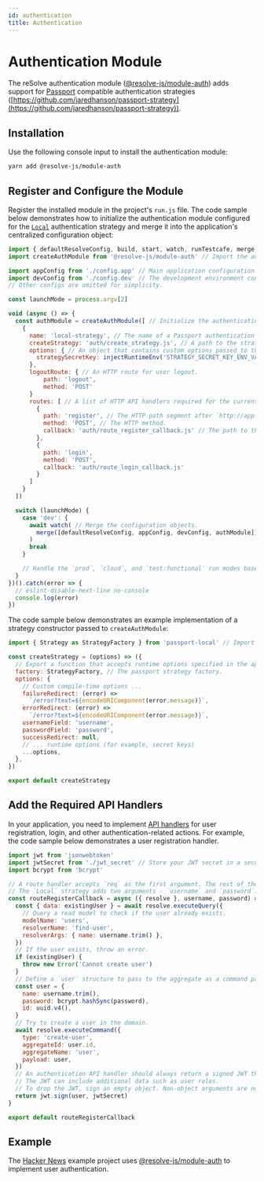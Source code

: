 ```yaml
---
id: authentication
title: Authentication
---
```


# Authentication Module

The reSolve authentication module ([@resolve-js/module-auth](https://www.npmjs.com/package/@resolve-js/module-auth)) adds support for [Passport](https://www.passportjs.org/) compatible authentication strategies ([https://github.com/jaredhanson/passport-strategy](https://github.com/jaredhanson/passport-strategy)).

## Installation

Use the following console input to install the authentication module:

```sh
yarn add @resolve-js/module-auth
```

## Register and Configure the Module

Register the installed module in the project's `run.js` file. The code sample below demonstrates how to initialize the authentication module configured for the [`Local`](https://www.passportjs.org/packages/passport-local/) authentication strategy and merge it into the application's centralized configuration object:

```js title="run.js"
import { defaultResolveConfig, build, start, watch, runTestcafe, merge, injectRuntimeEnv } from '@resolve-js/scripts'
import createAuthModule from '@resolve-js/module-auth' // Import the authentication module.

import appConfig from './config.app' // Main application configuration file that defines the domain logic.
import devConfig from './config.dev' // The development environment configuration.
// Other configs are omitted for simplicity.

const launchMode = process.argv[2]

void (async () => {
  const authModule = createAuthModule([ // Initialize the authentication module with settings specified below.
    {
      name: 'local-strategy', // The name of a Passport authentication strategy to use.
      createStrategy: 'auth/create_strategy.js', // A path to the strategy constructor file within the project.
      options: { // An object that contains custom options passed to the strategy constructor.
        strategySecretKey: injectRuntimeEnv('STRATEGY_SECRET_KEY_ENV_VARIABLE_NAME')
      },
      logoutRoute: { // An HTTP route for user logout.
          path: 'logout',
          method: 'POST'
      }
      routes: [ // A list of HTTP API handlers required for the current strategy.
        {
          path: 'register', // The HTTP path segment after `http://app-domain.tld/rootPath/api/`.
          method: 'POST', // The HTTP method.
          callback: 'auth/route_register_callback.js' // The path to the API handler's definition.
        },
        {
          path: 'login',
          method: 'POST',
          callback: 'auth/route_login_callback.js'
        }
      ]
    }
  ])

  switch (launchMode) {
    case 'dev': {
      await watch( // Merge the configuration objects.
        merge([defaultResolveConfig, appConfig, devConfig, authModule])
      )
      break
    }

    // Handle the `prod`, `cloud`, and `test:functional` run modes based on your requirements.
  }
})().catch(error => {
  // eslint-disable-next-line no-console
  console.log(error)
})
```

The code sample below demonstrates an example implementation of a strategy constructor passed to `createAuthModule`:

```js title="auth/create_strategy.js"
import { Strategy as StrategyFactory } from 'passport-local' // Import the passport strategy.

const createStrategy = (options) => ({
  // Export a function that accepts runtime options specified in the application config.
  factory: StrategyFactory, // The passport strategy factory.
  options: {
    // Custom compile-time options ...
    failureRedirect: (error) =>
      `/error?text=${encodeURIComponent(error.message)}`,
    errorRedirect: (error) =>
      `/error?text=${encodeURIComponent(error.message)}`,
    usernameField: 'username',
    passwordField: 'password',
    successRedirect: null,
    // ... runtime options (for example, secret keys)
    ...options,
  },
})

export default createStrategy
```

## Add the Required API Handlers

In your application, you need to implement [API handlers](../api-handlers.md) for user registration, login, and other authentication-related actions. For example, the code sample below demonstrates a user registration handler.

```js title="auth/route_register_callback.js"
import jwt from 'jsonwebtoken'
import jwtSecret from './jwt_secret' // Store your JWT secret in a secure location, for example an environment variable
import bcrypt from 'bcrypt'

// A route handler accepts `req` as the first argument. The rest of the arguments depend on the used strategy.
// The `Local` strategy adds two arguments - `username` and `password`.
const routeRegisterCallback = async ({ resolve }, username, password) => {
  const { data: existingUser } = await resolve.executeQuery({
    // Query a read model to check if the user already exists.
    modelName: 'users',
    resolverName: 'find-user',
    resolverArgs: { name: username.trim() },
  })
  // If the user exists, throw an error.
  if (existingUser) {
    throw new Error('Cannot create user')
  }
  // Define a `user` structure to pass to the aggregate as a command payload and save to the JWT.
  const user = {
    name: username.trim(),
    password: bcrypt.hashSync(password),
    id: uuid.v4(),
  }
  // Try to create a user in the domain.
  await resolve.executeCommand({
    type: 'create-user',
    aggregateId: user.id,
    aggregateName: 'user',
    payload: user,
  })
  // An authentication API handler should always return a signed JWT that encodes the user structure.
  // The JWT can include additional data such as user roles.
  // To drop the JWT, sign an empty object. Non-object arguments are not allowed.
  return jwt.sign(user, jwtSecret)
}

export default routeRegisterCallback
```

## Example

The [Hacker News](https://github.com/reimagined/resolve/tree/dev/examples/js/hacker-news) example project uses [@resolve-js/module-auth](https://www.npmjs.com/package/@resolve-js/module-auth) to implement user authentication.
